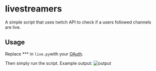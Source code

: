 # livestreamers
A simple script that uses twitch API to check if a users followed channels are live.

## Usage
Replace *** in ```live.py```with your [OAuth](https://twitchapps.com/tmi/). 

Then simply run the script. Example output:
![output](https://puu.sh/ypiAN/f052749cc0.png)
